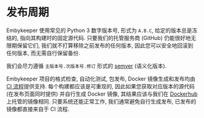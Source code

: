 # 发布周期

Embykeeper 使用常见的 Python 3 数字版本号, 形式为 `A.B.C`, 给定的版本总是冻结的, 指向其构建时的固定源代码. 只要我们的托管服务商 (GitHub) 仍能很好地无限期保留它们, 我们就不打算移除之前发布的任何版本, 因此您可以安全地回滚到任何版本, 而无需自行保留备份.

我们会尽力遵循 `主版本号.次版本号.修订` 形式的 [semver](https://semver.org/lang/zh-CN/) (语义化版本).

Embykeeper 项目的格式检查, 自动化测试, 包发布, Docker 镜像生成和发布均由 [CI 流程](https://github.com/emby-keeper/emby-keeper/actions)​提供支持. 每个构建都应该是可重现的, 因此如果您获取对应版本的源代码 (在发布页面同时提供) 并自行生成 Docker 镜像, 其结果应该与我们在 [Dockerhub](https://hub.docker.com/r/embykeeper/embykeeper) 上托管的镜像相同. 只要系统还能正常工作, 我们通常避免自行生成发布, 已发布的镜像都直接来自于 CI 流程.

